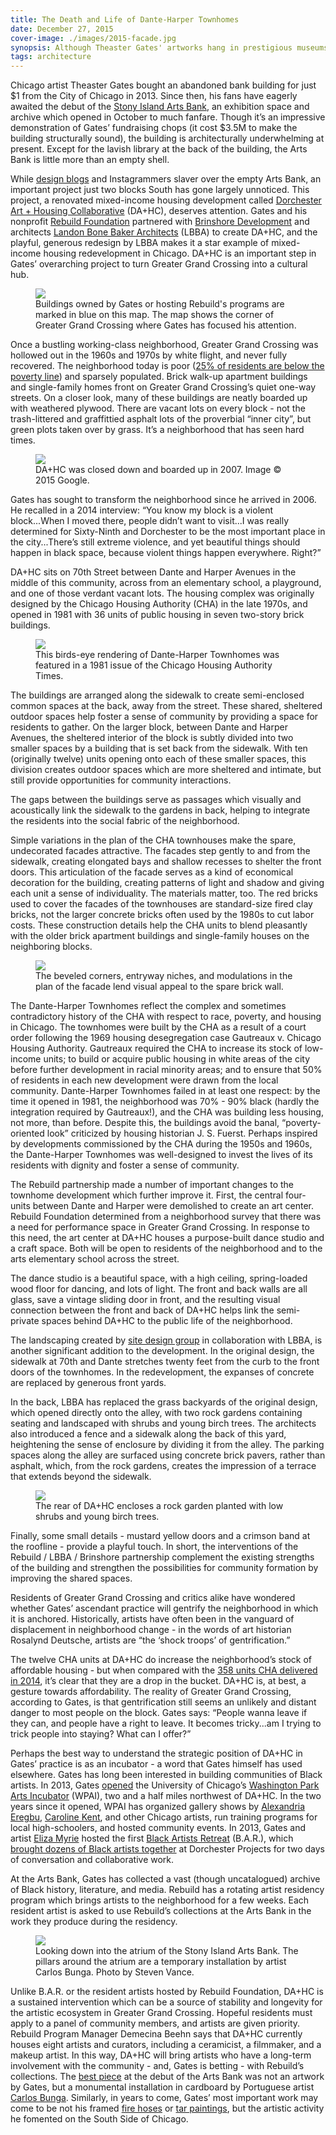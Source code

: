 ```yaml
---
title: The Death and Life of Dante-Harper Townhomes
date: December 27, 2015
cover-image: ./images/2015-facade.jpg  
synopsis: Although Theaster Gates' artworks hang in prestigious museums around the world, his most important legacy is the infrastructure he has created to support Black artists on the South Side of Chicago.
tags: architecture
---
```


[Chiraq]:                                   https://www.youtube.com/watch?v=R9HuKssWhrU
[Stony Island Arts Bank]:                   https://rebuild-foundation.org/site/stony-island-arts-bank/
[Dezeen on Arts Bank]:                      http://www.dezeen.com/2015/10/03/theaster-gates-transforms-abandoned-chicago-bank-public-arts-centre/
[Dorchester Art + Housing Collaborative]:   http://dorchesterarthousing.com/
[Rebuild Foundation]:                       https://rebuild-foundation.org/
[Brinshore Development]:                    http://brinshore.com/
[Landon Bone Baker Architects]:             http://landonbonebaker.com/
[Chicago Tribune poverty statistics]:       http://crime.chicagotribune.com/chicago/community/greater-grand-crossing#note-3
[site design group]:                        http://www.site-design.com/
[CHA 2014 annual report]:                   http://www.thecha.org/file.aspx?DocumentId=1419
[WPAI announcement]:                        http://arts.uchicago.edu/article/arts-and-public-life-initiative-unveils-arts-incubator-washington-park
[Washington Park Arts Incubator]:           http://arts.uchicago.edu/artsandpubliclife/ai 
[Alexandria Eregbu]:                        http://www.alexandriaeregbu.com/
[Caroline Kent]:                            http://www.carolinekent.com
[Eliza Myrie]:                              http://www.elizabmyrie.com/
[Black Artists Retreat]:                    http://blackartistsretreat.com/
[B.A.R. article]:                           http://theastergates.com/section/382198_B_A_R_Black_Artists_Retreat.html
[Carlos Bunga tweets]:                      https://twitter.com/outoftheyards/status/653244188155187200
[Carlos Bunga]:                             http://www.cgrimes.com/artists/carlos-bunga/offsite_exhibitions/
[Teleological Study with Hose]:             http://theastergates.com/artwork/2819882_Teleological_Study_with_Hose.html
[Ain't I a Man]:                            http://theastergates.com/artwork/2819859_Ain_t_I_a_Man.html

Chicago artist Theaster Gates bought an abandoned bank building for just $1 from the City of Chicago in 2013. Since then, his fans have eagerly awaited the debut of the [Stony Island Arts Bank][], an exhibition space and archive which opened in October to much fanfare. Though it’s an impressive demonstration of Gates’ fundraising chops (it cost $3.5M to make the building structurally sound), the building is architecturally underwhelming at present. Except for the lavish library at the back of the building, the Arts Bank is little more than an empty shell. 

While [design blogs][Dezeen on Arts Bank] and Instagrammers slaver over the empty Arts Bank, an important project just two blocks South has gone largely unnoticed. This project, a renovated mixed-income housing development called [Dorchester Art + Housing Collaborative][] (DA+HC), deserves attention. Gates and his nonprofit [Rebuild Foundation][] partnered with [Brinshore Development][] and architects [Landon Bone Baker Architects][] (LBBA) to create DA+HC, and the playful, generous redesign by LBBA makes it a star example of mixed-income housing redevelopment in Chicago. DA+HC is an important step in Gates’ overarching project to turn Greater Grand Crossing into a cultural hub.

<figure>
<img src="./images/greater-grand-crossing-map.jpg"></img>
<figcaption>Buildings owned by Gates or hosting Rebuild's programs are marked in blue on this map. The map shows the corner of Greater Grand Crossing where Gates has focused his attention.</figcaption>
</figure>

Once a bustling working-class neighborhood, Greater Grand Crossing was hollowed out in the 1960s and 1970s by white flight, and never fully recovered. The neighborhood today is poor ([25% of residents are below the poverty line][Chicago Tribune poverty statistics]) and sparsely populated. Brick walk-up apartment buildings and single-family homes front on Greater Grand Crossing’s quiet one-way streets. On a closer look, many of these buildings are neatly boarded up with weathered plywood. There are vacant lots on every block - not the trash-littered and graffittied asphalt lots of the proverbial “inner city”, but green plots taken over by grass. It’s a neighborhood that has seen hard times.


<figure>
<img src="./images/2007-facade.jpg"></img>
<figcaption>DA+HC was closed down and boarded up in 2007. Image © 2015 Google.</figcaption>
</figure>

Gates has sought to transform the neighborhood since he arrived in 2006. He recalled in a 2014 interview: “You know my block is a violent block...When I moved there, people didn’t want to visit...I was really determined for Sixty-Ninth and Dorchester to be the most important place in the city...There’s still extreme violence, and yet beautiful things should happen in black space, because violent things happen everywhere. Right?”

DA+HC sits on 70th Street between Dante and Harper Avenues in the middle of this community, across from an elementary school, a playground, and one of those verdant vacant lots. The housing complex was originally designed by the Chicago Housing Authority (CHA) in the late 1970s, and opened in 1981 with 36 units of public housing in seven two-story brick buildings.

<figure>
<img src="./images/chicago-housing-authority-times.jpg"></img>
<figcaption>This birds-eye rendering of Dante-Harper Townhomes was featured in a 1981 issue of the Chicago Housing Authority Times.<figcaption>
</figure>

The buildings are arranged along the sidewalk to create semi-enclosed common spaces at the back, away from the street. These shared, sheltered outdoor spaces help foster a sense of community by providing a space for residents to gather. On the larger block, between Dante and Harper Avenues, the sheltered interior of the block is subtly divided into two smaller spaces by a building that is set back from the sidewalk. With ten (originally twelve) units opening onto each of these smaller spaces, this division creates outdoor spaces which are more sheltered and intimate, but still provide opportunities for community interactions.

The gaps between the buildings serve as passages which visually and acoustically link the sidewalk to the gardens in back, helping to integrate the residents into the social fabric of the neighborhood.

Simple variations in the plan of the CHA townhouses make the spare, undecorated facades attractive. The facades step gently to and from the sidewalk, creating elongated bays and shallow recesses to shelter the front doors. This articulation of the facade serves as a kind of economical decoration for the building, creating patterns of light and shadow and giving each unit a sense of individuality. The materials matter, too. The red bricks used to cover the facades of the townhouses are standard-size fired clay bricks, not the larger concrete bricks often used by the 1980s to cut labor costs. These construction details help the CHA units to blend pleasantly with the older brick apartment buildings and single-family houses on the neighboring blocks.

<figure>
<img src="./images/2015-facade-closeup.jpg"></img>
<figcaption>The beveled corners, entryway niches, and modulations in the plan of the facade lend visual appeal to the spare brick wall.</figcaption>
</figure>

The Dante-Harper Townhomes reflect the complex and sometimes contradictory history of the CHA with respect to race, poverty, and housing in Chicago. The townhomes were built by the CHA as a result of a court order following the 1969 housing desegregation case Gautreaux v. Chicago Housing Authority. Gautreaux required the CHA to increase its stock of low-income units; to build or acquire public housing in white areas of the city before further development in racial minority areas; and to ensure that 50% of residents in each new development were drawn from the local community. Dante-Harper Townhomes failed in at least one respect: by the time it opened in 1981, the neighborhood was 70% - 90% black (hardly the integration required by Gautreaux!), and the CHA was building less housing, not more, than before. Despite this, the buildings avoid the banal, “poverty-oriented look” criticized by housing historian J. S. Fuerst. Perhaps inspired by developments commissioned by the CHA during the 1950s and 1960s, the Dante-Harper Townhomes was well-designed to invest the lives of its residents with dignity and foster a sense of community.

The Rebuild partnership made a number of important changes to the townhome development which further improve it. First, the central four-units between Dante and Harper were demolished to create an art center. Rebuild Foundation determined from a neighborhood survey that there was a need for performance space in Greater Grand Crossing. In response to this need, the art center at DA+HC houses a purpose-built dance studio and a craft space. Both will be open to residents of the neighborhood and to the arts elementary school across the street. 

The dance studio is a beautiful space, with a high ceiling, spring-loaded wood floor for dancing, and lots of light. The front and back walls are all glass, save a vintage sliding door in front, and the resulting visual connection between the front and back of DA+HC helps link the semi-private spaces behind DA+HC to the public life of the neighborhood.

The landscaping created by [site design group][] in collaboration with LBBA, is another significant addition to the development. In the original design, the sidewalk at 70th and Dante stretches twenty feet from the curb to the front doors of the townhomes. In the redevelopment, the expanses of concrete are replaced by generous front yards.

In the back, LBBA has replaced the grass backyards of the original design, which opened directly onto the alley, with two rock gardens containing seating and landscaped with shrubs and young birch trees. The architects also introduced a fence and a sidewalk along the back of this yard, heightening the sense of enclosure by dividing it from the alley. The parking spaces along the alley are surfaced using concrete brick pavers, rather than asphalt, which, from the rock gardens, creates the impression of a terrace that extends beyond the sidewalk. 

<figure>
<img src="./images/back-garden.jpg"></img>
<figcaption>The rear of DA+HC encloses a rock garden planted with low shrubs and young birch trees.</figcaption>
</figure>

Finally, some small details - mustard yellow doors and a crimson band at the roofline - provide a playful touch. In short, the interventions of the Rebuild / LBBA / Brinshore partnership complement the existing strengths of the building and strengthen the possibilities for community formation by improving the shared spaces.

Residents of Greater Grand Crossing and critics alike have wondered whether Gates’ ascendant practice will gentrify the neighborhood in which it is anchored. Historically, artists have often been in the vanguard of displacement in neighborhood change - in the words of art historian Rosalynd Deutsche, artists are “the ‘shock troops’ of gentrification.”

The twelve CHA units at DA+HC do increase the neighborhood’s stock of affordable housing - but when compared with the [358 units CHA delivered in 2014][CHA 2014 annual report], it’s clear that they are a drop in the bucket. DA+HC is, at best, a gesture towards affordability. The reality of Greater Grand Crossing, according to Gates, is that gentrification still seems an unlikely and distant danger to most people on the block. Gates says: “People wanna leave if they can, and people have a right to leave. It becomes tricky...am I trying to trick people into staying? What can I offer?”

Perhaps the best way to understand the strategic position of DA+HC in Gates’ practice is as an incubator - a word that Gates himself has used elsewhere. Gates has long been interested in building communities of Black artists. In 2013, Gates [opened][WPAI announcement] the University of Chicago’s [Washington Park Arts Incubator][] (WPAI), two and a half miles northwest of DA+HC. In the two years since it opened, WPAI has organized gallery shows by [Alexandria Eregbu][], [Caroline Kent][], and other Chicago artists, run training programs for local high-schoolers, and hosted community events. In 2013, Gates and artist [Eliza Myrie][] hosted the first [Black Artists Retreat][] (B.A.R.), which [brought dozens of Black artists together][B.A.R. article] at Dorchester Projects for two days of conversation and collaborative work.

At the Arts Bank, Gates has collected a vast (though uncatalogued) archive of Black history, literature, and media. Rebuild has a rotating artist residency program which brings artists to the neighborhood for a few weeks. Each resident artist is asked to use Rebuild’s collections at the Arts Bank in the work they produce during the residency.

<figure>
<img src="https://farm1.staticflickr.com/739/21743204778_9e7f76425c.jpg"></img>
<figcaption>Looking down into the atrium of the Stony Island Arts Bank. The pillars around the atrium are a temporary installation by artist Carlos Bunga. Photo by Steven Vance.</figcaption>
</figure>

Unlike B.A.R. or the resident artists hosted by Rebuild Foundation, DA+HC is a sustained intervention which can be a source of stability and longevity for the artistic ecosystem in Greater Grand Crossing. Hopeful residents must apply to a panel of community members, and artists are given priority. Rebuild Program Manager Demecina Beehn says that DA+HC currently houses eight artists and curators, including a ceramicist, a filmmaker, and a makeup artist. In this way, DA+HC will bring artists who have a long-term involvement with the community - and, Gates is betting - with Rebuild’s collections. The [best piece][Carlos Bunga tweets] at the debut of the Arts Bank was not an artwork by Gates, but a monumental installation in cardboard by Portuguese artist [Carlos Bunga][]. Similarly, in years to come, Gates’ most important work may come to be not his framed [fire hoses][Teleological Study with Hose] or [tar paintings][Ain't I a Man], but the artistic activity he fomented on the South Side of Chicago.

